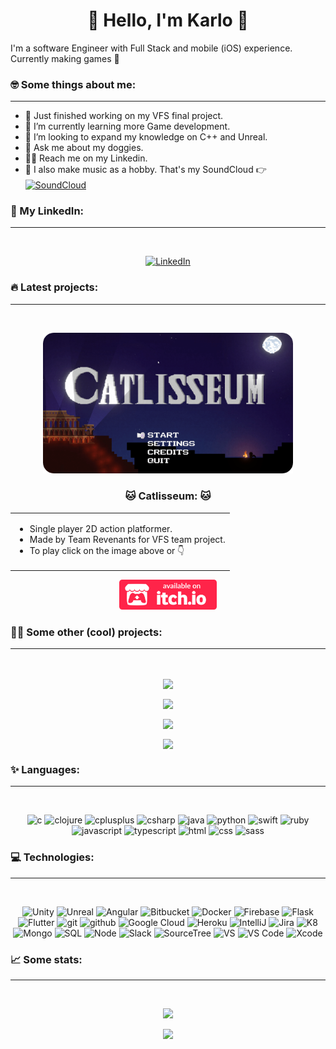 <h1 align="center">🌚 Hello, I'm Karlo 🌝</h1>

I'm a software Engineer with Full Stack and mobile (iOS) experience. <br> Currently making games 👾

### 🤓 Some things about me:
---

- 🦾 Just finished working on my VFS final project.
- 🌱 I’m currently learning more Game development.
- 🔮 I’m looking to expand my knowledge on C++ and Unreal.
- 🐶 Ask me about my doggies.
- 🐱‍👓 Reach me on my Linkedin.
- 🎹 I also make music as a hobby. That's my SoundCloud 👉 <a target="_blank" href="https://soundcloud.com/dr-kalavera">
  <img align="center" alt="SoundCloud" width="22px"
    src="https://cdn-icons-png.flaticon.com/512/145/145809.png" />
</a>

### 🤵 My LinkedIn:
---

<br>
<p align="center">
  <a target="_blank" href="https://www.linkedin.com/in/jose-karlo-hurtado-corona-078850bb">
    <img alt="LinkedIn" width="48px"
      src="https://img.icons8.com/external-justicon-lineal-color-justicon/64/000000/external-linkedin-social-media-justicon-lineal-color-justicon.png" />
  </a>
</p>

### 🔥 Latest projects:
---

<br>
<p align="center">
  <a target="_blank" href="https://drkalavera.itch.io/catlisseum">
    <img alt="Catlisseum" width="400px"
      src="assets/CatlisseumTitle.png" />
  </a>
</p>

<h3 align="center"> 🐱 Catlisseum: 🐱  </h3>
<p  align="center">
  <table align="center" border="0px">
    <tr>
      <td>    
        <ul>
          <li>Single player 2D action platformer.</li>
          <li>Made by Team Revenants for VFS team project.</li>
          <li>To play click on the image above or 👇</li>
        </ul>  
      </td>
    </tr>
  </table>
</p>
<p align="center">
  <a target="_blank" href="https://drkalavera.itch.io/catlisseum">
    <img alt="Itch.io" height="48px"
      src="assets/badge-color.svg" />
  </a>
</p>

### 🐱‍💻 Some other (cool) projects:
---

<br>

<p align="center">
  <a href="https://github.com/karloconk/luckyCookie">
    <img align="center"
      src="https://github-readme-stats.vercel.app/api/pin/?username=karloconk&repo=luckyCookie&theme=buefy " />
  </a>
</p>

<p align="center">
  <a href="https://github.com/karloconk/Tora">
    <img align="center"
      src="https://github-readme-stats.vercel.app/api/pin/?username=karloconk&repo=Tora&theme=buefy " />
  </a>
</p>

<p align="center">
  <a href="https://github.com/karloconk/werewolves_and_wanderers">
    <img align="center"
      src="https://github-readme-stats.vercel.app/api/pin/?username=karloconk&repo=werewolves_and_wanderers&theme=buefy " />
  </a>
</p>

<p align="center">
  <a href="https://github.com/karloconk/Angry-Key">
    <img align="center"
      src="https://github-readme-stats.vercel.app/api/pin/?username=karloconk&repo=Angry-Key&theme=buefy " />
  </a>
</p>

### ✨ Languages:
---
<br>
<p align="center">
  <img alt="c" width="24px" src="https://cdn.jsdelivr.net/gh/devicons/devicon/icons/c/c-original.svg" />
  <img alt="clojure" width="24px"
    src="https://cdn.jsdelivr.net/gh/devicons/devicon/icons/clojure/clojure-original.svg" />
  <img alt="cplusplus" width="24px"
    src="https://cdn.jsdelivr.net/gh/devicons/devicon/icons/cplusplus/cplusplus-original.svg" />
  <img alt="csharp" width="24px" src="https://cdn.jsdelivr.net/gh/devicons/devicon/icons/csharp/csharp-original.svg" />
  <img alt="java" width="24px"
    src="https://cdn.jsdelivr.net/gh/devicons/devicon/icons/java/java-original-wordmark.svg" />
  <img alt="python" width="24px"
    src="https://cdn.jsdelivr.net/gh/devicons/devicon/icons/python/python-original-wordmark.svg" />
  <img alt="swift" width="24px" src="https://cdn.jsdelivr.net/gh/devicons/devicon/icons/swift/swift-original.svg" />
  <img alt="ruby" width="24px" src="https://cdn.jsdelivr.net/gh/devicons/devicon/icons/ruby/ruby-plain.svg" />
  <img alt="javascript" width="24px"
    src="https://cdn.jsdelivr.net/gh/devicons/devicon/icons/javascript/javascript-original.svg" />
  <img alt="typescript" width="24px"
    src="https://cdn.jsdelivr.net/gh/devicons/devicon/icons/typescript/typescript-original.svg" />
  <img alt="html" width="24px" src="https://cdn.jsdelivr.net/gh/devicons/devicon/icons/html5/html5-original.svg" />
  <img alt="css" width="24px" src="https://cdn.jsdelivr.net/gh/devicons/devicon/icons/css3/css3-plain.svg" />
  <img alt="sass" width="24px" src="https://cdn.jsdelivr.net/gh/devicons/devicon/icons/sass/sass-original.svg" />

</p>

### 💻 Technologies:
---
<br>
<p align="center">

  <img alt="Unity" width="24px" src="https://cdn.jsdelivr.net/gh/devicons/devicon/icons/unity/unity-original.svg" />
  <img alt="Unreal" width="24px" src="https://img.icons8.com/ios-filled/50/000000/unreal-engine.png" />
  <img alt="Angular" width="24px"
    src="https://cdn.jsdelivr.net/gh/devicons/devicon/icons/angularjs/angularjs-original.svg" />
  <img alt="Bitbucket" width="24px"
    src="https://cdn.jsdelivr.net/gh/devicons/devicon/icons/bitbucket/bitbucket-original-wordmark.svg" />
  <img alt="Docker" width="24px"
    src="https://cdn.jsdelivr.net/gh/devicons/devicon/icons/docker/docker-original-wordmark.svg" />
  <img alt="Firebase" width="24px"
    src="https://cdn.jsdelivr.net/gh/devicons/devicon/icons/firebase/firebase-plain-wordmark.svg" />
  <img alt="Flask" width="24px" src="https://cdn.jsdelivr.net/gh/devicons/devicon/icons/flask/flask-original.svg" />
  <img alt="Flutter" width="24px"
    src="https://cdn.jsdelivr.net/gh/devicons/devicon/icons/flutter/flutter-original.svg" />
  <img alt="git" width="24px" src="https://cdn.jsdelivr.net/gh/devicons/devicon/icons/git/git-plain-wordmark.svg" />
  <img alt="github" width="24px"
    src="https://cdn.jsdelivr.net/gh/devicons/devicon/icons/github/github-original-wordmark.svg" />
  <img alt="Google Cloud" width="24px"
    src="https://cdn.jsdelivr.net/gh/devicons/devicon/icons/googlecloud/googlecloud-original-wordmark.svg" />
  <img alt="Heroku" width="24px"
    src="https://cdn.jsdelivr.net/gh/devicons/devicon/icons/heroku/heroku-original-wordmark.svg" />
  <img alt="IntelliJ" width="24px"
    src="https://cdn.jsdelivr.net/gh/devicons/devicon/icons/intellij/intellij-original-wordmark.svg" />
  <img alt="Jira" width="24px"
    src="https://cdn.jsdelivr.net/gh/devicons/devicon/icons/jira/jira-original-wordmark.svg" />
  <img alt="K8" width="24px"
    src="https://cdn.jsdelivr.net/gh/devicons/devicon/icons/kubernetes/kubernetes-plain-wordmark.svg" />
  <img alt="Mongo" width="24px"
    src="https://cdn.jsdelivr.net/gh/devicons/devicon/icons/mongodb/mongodb-original-wordmark.svg" />
  <img alt="SQL" width="24px"
    src="https://cdn.jsdelivr.net/gh/devicons/devicon/icons/mysql/mysql-original-wordmark.svg" />
  <img alt="Node" width="24px"
    src="https://cdn.jsdelivr.net/gh/devicons/devicon/icons/nodejs/nodejs-original-wordmark.svg" />
  <img alt="Slack" width="24px" src="https://cdn.jsdelivr.net/gh/devicons/devicon/icons/slack/slack-original.svg" />
  <img alt="SourceTree" width="24px"
    src="https://cdn.jsdelivr.net/gh/devicons/devicon/icons/sourcetree/sourcetree-original.svg" />
  <img alt="VS" width="24px"
    src="https://cdn.jsdelivr.net/gh/devicons/devicon/icons/visualstudio/visualstudio-plain.svg" />
  <img alt="VS Code" width="24px" src="https://cdn.jsdelivr.net/gh/devicons/devicon/icons/vscode/vscode-original.svg" />
  <img alt="Xcode" width="24px"
    src="https://developer.apple.com/design/human-interface-guidelines/macos/images/app-icon-realistic-materials.png" />
</p>

### 📈 Some stats:
---
<br>
<p align="center">
  <img width="400px"
    src="https://github-readme-stats.vercel.app/api/top-langs/?username=karloconk&layout=compact&theme=buefy " />
</p>
<p align="center">
  <img width="400px"
    src="https://github-readme-stats.vercel.app/api?username=karloconk&theme=buefy &show_icons=true" />
</p>
